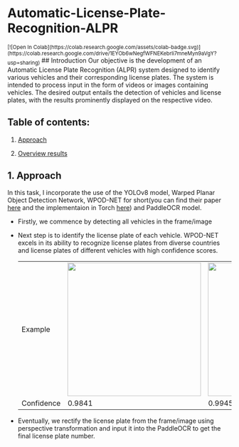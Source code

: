# Automatic-License-Plate-Recognition-ALPR

<sub> 
    [![Open In Colab](https://colab.research.google.com/assets/colab-badge.svg)](https://colab.research.google.com/drive/1EYOb6wNegfWFNEKebrli7mneMyn9aVgY?usp=sharing)
</sub>
## Introduction
Our objective is the development of an Automatic License Plate Recognition (ALPR) system designed to identify various vehicles and their corresponding license plates. The system is intended to process input in the form of videos or images containing vehicles. The desired output entails the detection of vehicles and license plates, with the results prominently displayed on the respective video.
  
## Table of contents:

1. [Approach](https://github.com/khoi03/Automatic-License-Plate-Recognition-ALPR#1approach)

2. [Overview results](https://github.com/khoi03/Automatic-License-Plate-Recognition-ALPR#2overview)
     

## 1. Approach
In this task, I incorporate the use of the YOLOv8 model, Warped Planar Object Detection Network, WPOD-NET for short(you can find their paper [here](https://openaccess.thecvf.com/content_ECCV_2018/papers/Sergio_Silva_License_Plate_Detection_ECCV_2018_paper.pdf) and the implementaion in Torch [here](https://github.com/Pandede/WPODNet-Pytorch)) and PaddleOCR model.
- Firstly, we commence by detecting all vehicles in the frame/image
- Next step is to identify the license plate of each vehicle. WPOD-NET excels in its ability to recognize license plates from diverse countries and license plates of different vehicles with high confidence scores.
  <table>
    <tr>
        <td> Example </td>
        <td> <img src="./docs/sample/original/03009.jpg" width="300px"></td>
        <td> <img src="./docs/sample/original/03016.jpg" width="300px"></td>
        <td> <img src="./docs/sample/original/03025.jpg" width="300px"></td>
    </tr> 
    <tr>
        <td> Confidence </td>
        <td> 0.9841 </td>
        <td> 0.9945 </td>
        <td> 0.9979 </td>
    </tr>
  </table>
  
- Eventually, we rectify the license plate from the frame/image using perspective transformation and input it into the PaddleOCR to get the final license plate number.
